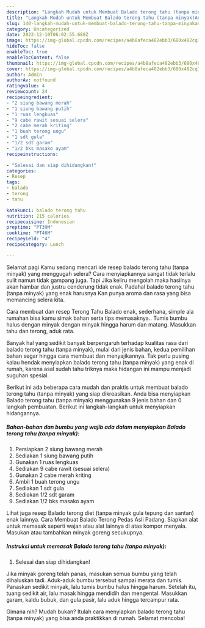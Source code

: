 ```yaml
---
description: "Langkah Mudah untuk Membuat Balado terong tahu (tanpa minyak)Anti Ribet"
title: "Langkah Mudah untuk Membuat Balado terong tahu (tanpa minyak)Anti Ribet"
slug: 140-langkah-mudah-untuk-membuat-balado-terong-tahu-tanpa-minyakanti-ribet
category: Uncategorized
date: 2022-12-10T06:02:55.688Z
image: https://img-global.cpcdn.com/recipes/a4b8afeca482ebb3/680x482cq70/balado-terong-tahu-tanpa-minyak-foto-resep-utama.jpg
hideToc: false
enableToc: true
enableTocContent: false
thumbnail: https://img-global.cpcdn.com/recipes/a4b8afeca482ebb3/680x482cq70/balado-terong-tahu-tanpa-minyak-foto-resep-utama.jpg
cover: https://img-global.cpcdn.com/recipes/a4b8afeca482ebb3/680x482cq70/balado-terong-tahu-tanpa-minyak-foto-resep-utama.jpg
author: Admin
authorAv: notfound
ratingvalue: 4
reviewcount: 24
recipeingredient:
- "2 siung bawang merah"
- "1 siung bawang putih"
- "1 ruas lengkuas"
- "9 cabe rawit sesuai selera"
- "2 cabe merah kriting"
- "1 buah terong ungu"
- "1 sdt gula"
- "1/2 sdt garam"
- "1/2 bks masako ayam"
recipeinstructions:

- "Selesai dan siap dihidangkan!"
categories:
- Resep
tags:
- balado
- terong
- tahu

katakunci: balado terong tahu 
nutrition: 215 calories
recipecuisine: Indonesian
preptime: "PT39M"
cooktime: "PT46M"
recipeyield: "4"
recipecategory: Lunch

---
```



Selamat pagi Kamu sedang mencari ide resep balado terong tahu (tanpa minyak) yang menggugah selera? Cara menyiapkannya sangat tidak terlalu sulit namun tidak gampang juga. Tapi Jika keliru mengolah maka hasilnya akan hambar dan justru cenderung tidak enak. Padahal balado terong tahu (tanpa minyak) yang enak harusnya Kan punya aroma dan rasa yang bisa memancing selera kita.


Cara membuat dan resep Terong Tahu Balado enak, sederhana, simple ala rumahan bisa kamu simak bahan serta tips memasaknya.. Tumis bumbu halus dengan minyak dengan minyak hingga harum dan matang. Masukkan tahu dan terong, aduk rata.

Banyak hal yang sedikit banyak berpengaruh terhadap kualitas rasa dari balado terong tahu (tanpa minyak), mulai dari jenis bahan, kedua pemilihan bahan segar hingga cara membuat dan menyajikannya. Tak perlu pusing kalau hendak menyiapkan balado terong tahu (tanpa minyak) yang enak di rumah, karena asal sudah tahu triknya maka hidangan ini mampu menjadi suguhan spesial.


Berikut ini ada beberapa cara mudah dan praktis untuk membuat balado terong tahu (tanpa minyak) yang siap dikreasikan. Anda bisa menyiapkan Balado terong tahu (tanpa minyak) menggunakan 9 jenis bahan dan 0 langkah pembuatan. Berikut ini langkah-langkah untuk menyiapkan hidangannya.

<!--inarticleads1-->

##### Bahan-bahan dan bumbu yang wajib ada dalam menyiapkan Balado terong tahu (tanpa minyak):

1. Persiapkan 2 siung bawang merah
1. Sediakan 1 siung bawang putih
1. Gunakan 1 ruas lengkuas
1. Sediakan 9 cabe rawit (sesuai selera)
1. Gunakan 2 cabe merah kriting
1. Ambil 1 buah terong ungu
1. Sediakan 1 sdt gula
1. Sediakan 1/2 sdt garam
1. Sediakan 1/2 bks masako ayam


Lihat juga resep Balado terong diet (tanpa minyak gula tepung dan santan) enak lainnya. Cara Membuat Balado Terong Pedas Asli Padang. Siapkan alat untuk memasak seperti wajan atau alat lainnya di atas kompor menyala. Masukan atau tambahkan minyak goreng secukupnya. 

<!--inarticleads2-->

##### Instruksi untuk memasak Balado terong tahu (tanpa minyak):


1. Selesai dan siap dihidangkan!

Jika minyak goreng telah panas, masukan semua bumbu yang telah dihaluskan tadi. Aduk-aduk bumbu tersebut sampai merata dan tumis. Panaskan sedikit minyak, lalu tumis bumbu halus hingga harum. Setelah itu, tuang sedikit air, lalu masak hingga mendidih dan mengental. Masukkan garam, kaldu bubuk, dan gula pasir, lalu aduk hingga tercampur rata. 

Gimana nih? Mudah bukan? Itulah cara menyiapkan balado terong tahu (tanpa minyak) yang bisa anda praktikkan di rumah. Selamat mencoba!
